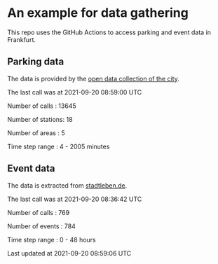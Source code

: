 # An example for data gathering

This repo uses the GitHub Actions to access parking and event data in Frankfurt.

## Parking data
The data is provided by the [open data collection of the city](https://www.offenedaten.frankfurt.de/).

The last call was at 2021-09-20 08:59:00 UTC

Number of calls   : 13645

Number of stations:    18

Number of areas   :     5

Time step range   :     4 -  2005 minutes


## Event data
The data is extracted from [stadtleben.de](https://stadtleben.de/frankfurt/).

The last call was at 2021-09-20 08:36:42 UTC

Number of calls   : 769

Number of events  : 784

Time step range   :   0 -  48 hours


Last updated at 2021-09-20 08:59:06 UTC
